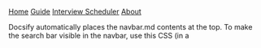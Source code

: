 <!-- navbar.md -->

[Home](/)
[Guide](/guide.md)
[Interview Scheduler](/interview-scheduler.md)
[About](/about.md)

Docsify automatically places the navbar.md contents at the top. To make the search bar visible in the navbar, use this CSS (in a <style> block in your index.html or a separate CSS file):

<!-- navbar.md -->

[Home](/)
[Jobs](/jobs.md)
[Candidates](/candidates.md)
[Reports](/reports.md)

<!-- Custom HTML inside navbar -->
<form class="navbar-search">
  <input type="text" id="customSearchInput" placeholder="Search..." />
</form>

<script>
  // Custom search logic for navbar input
  document.addEventListener('DOMContentLoaded', function () {
    const input = document.getElementById('customSearchInput');
    input?.addEventListener('keypress', function (e) {
      if (e.key === 'Enter') {
        e.preventDefault();
        const keyword = input.value.toLowerCase();
        const sidebarLinks = document.querySelectorAll('.sidebar a');
        for (const link of sidebarLinks) {
          const text = link.innerText.toLowerCase();
          if (text.includes(keyword)) {
            link.scrollIntoView({ behavior: 'smooth' });
            link.style.background = '#ffffcc';
            break;
          }
        }
      }
    });
  });
</script>

<style>
.navbar-search {
  display: inline-block;
  margin-left: 20px;
}

#customSearchInput {
  padding: 4px 8px;
  font-size: 14px;
  border-radius: 4px;
  border: 1px solid #ccc;
}
</style>
